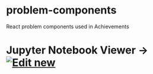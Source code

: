 # problem-components
React problem components used in Achievements

# Jupyter Notebook Viewer -> [![Edit new](https://codesandbox.io/static/img/play-codesandbox.svg)](https://codesandbox.io/s/github/NUS-ALSET/problem-components/tree/master/jupyter-notebook-viewer)





